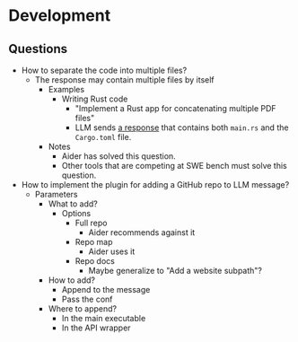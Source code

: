 # Development

## Questions

* How to separate the code into multiple files?
  * The response may contain multiple files by itself
    * Examples
      * Writing Rust code
        * "Implement a Rust app for concatenating multiple PDF files"
        * LLM sends [a response](./README.md#response) that contains both `main.rs` and the `Cargo.toml` file.
    * Notes
      * Aider has solved this question.
      * Other tools that are competing at SWE bench must solve this question. 
* How to implement the plugin for adding a GitHub repo to LLM message?
  * Parameters
    * What to add?
      * Options
        * Full repo
          * Aider recommends against it
        * Repo map
          * Aider uses it
        * Repo docs
          * Maybe generalize to "Add a website subpath"?
    * How to add?
      * Append to the message
      * Pass the conf
    * Where to append?
      * In the main executable
      * In the API wrapper
